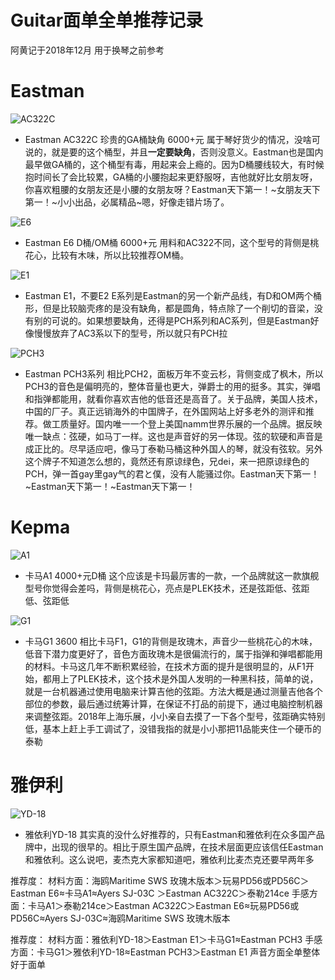 # Guitar面单全单推荐记录

阿黄记于2018年12月 用于换琴之前参考

# Eastman


![AC322C](https://github.com/shendezhuti/guitar/blob/master/picture/Eastman/eastmanAc322c.png?raw=true)
* Eastman AC322C  珍贵的GA桶缺角  6000+元
属于琴好货少的情况，没啥可说的，就是要的这个桶型，并且**一定要缺角**，否则没意义。Eastman也是国内最早做GA桶的，这个桶型有毒，用起来会上瘾的。因为D桶腰线较大，有时候抱时间长了会比较累，GA桶的小腰抱起来更舒服呀，吉他就好比女朋友呀，你喜欢粗腰的女朋友还是小腰的女朋友呀？Eastman天下第一！~女朋友天下第一！~小小出品，必属精品~嗯，好像走错片场了。


![E6](https://github.com/shendezhuti/guitar/blob/master/picture/Eastman/Eastman%20E6D.jpg?raw=true)
* Eastman E6 D桶/OM桶  6000+元
用料和AC322不同，这个型号的背侧是桃花心，比较有木味，所以比较推荐OM桶。


![E1](https://github.com/shendezhuti/guitar/blob/master/picture/Eastman/Eastman%20E6D.jpg?raw=true)
* Eastman E1，不要E2
E系列是Eastman的另一个新产品线，有D和OM两个桶形，但是比较脑壳疼的是没有缺角，都是圆角，特点除了一个削切的音梁，没有别的可说的。如果想要缺角，还得是PCH系列和AC系列，但是Eastman好像慢慢放弃了AC3系以下的型号，所以就只有PCH拉

![PCH3](https://github.com/shendezhuti/guitar/blob/master/picture/Eastman/PCH3.jpg?raw=true)
* Eastman PCH3系列
相比PCH2，面板万年不变云杉，背侧变成了枫木，所以PCH3的音色是偏明亮的，整体音量也更大，弹爵士的用的挺多。其实，弹唱和指弹都能用，就看你喜欢吉他的低音还是高音了。关于品牌，美国人技术，中国的厂子。真正远销海外的中国牌子，在外国网站上好多老外的测评和推荐。做工质量好。国内唯一一个登上美国namm世界乐展的一个品牌。据反映唯一缺点：弦硬，如马丁一样。这也是声音好的另一体现。弦的软硬和声音是成正比的。尽早适应吧，像马丁泰勒马桶这种外国人的琴，就没有弦软。另外这个牌子不知道怎么想的，竟然还有原谅绿色，兄dei，来一把原谅绿色的PCH，弹一首gay里gay气的君と僕，没有人能骚过你。Eastman天下第一！~Eastman天下第一！~Eastman天下第一！

# Kepma
![A1](https://github.com/shendezhuti/guitar/blob/master/picture/Kepma/kepma%20A1.png?raw=true)
* 卡马A1   4000+元D桶
这个应该是卡玛最厉害的一款，一个品牌就这一款旗舰型号你觉得会差吗，背侧是桃花心，亮点是PLEK技术，还是弦距低、弦距低、弦距低


![G1](https://github.com/shendezhuti/guitar/blob/master/picture/Kepma/kepma%20G1.jpg?raw=true)
* 卡马G1  3600
相比卡马F1，G1的背侧是玫瑰木，声音少一些桃花心的木味，低音下潜力度更好了，音色方面玫瑰木是很偏流行的，属于指弹和弹唱都能用的材料。卡马这几年不断积累经验，在技术方面的提升是很明显的，从F1开始，都用上了PLEK技术，这个技术是外国人发明的一种黑科技，简单的说，就是一台机器通过使用电脑来计算吉他的弦距。方法大概是通过测量吉他各个部位的参数，最后通过统筹计算，在保证不打品的前提下，通过电脑控制机器来调整弦距。2018年上海乐展，小小亲自去摸了一下各个型号，弦距确实特别低，基本上赶上手工调试了，没错我指的就是小小那把11品能夹住一个硬币的泰勒

# 雅伊利
![YD-18](https://github.com/shendezhuti/guitar/blob/master/picture/Yd/YD-18.jpg?raw=true)
* 雅依利YD-18
其实真的没什么好推荐的，只有Eastman和雅依利在众多国产品牌中，出现的很早的。相比于原生国产品牌，在技术层面更应该信任Eastman和雅依利。这么说吧，麦杰克大家都知道吧，雅依利比麦杰克还要早两年多

推荐度：
材料方面：海鸥Maritime SWS 玫瑰木版本＞玩易PD56或PD56C＞Eastman E6≈卡马A1≈Ayers  SJ-03C ＞Eastman AC322C＞泰勒214ce
手感方面：卡马A1＞泰勒214ce＞Eastman AC322C＞Eastman E6≈玩易PD56或PD56C≈Ayers  SJ-03C≈海鸥Maritime SWS 玫瑰木版本

推荐度：
材料方面：雅依利YD-18＞Eastman E1＞卡马G1≈Eastman PCH3
手感方面：卡马G1＞雅依利YD-18≈Eastman PCH3＞Eastman E1
声音方面全单整体好于面单
